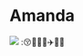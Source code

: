 # Amanda
![](https://media0.giphy.com/media/3oEduSJa6UKQ5pWLK0/giphy.gif?cid=6c09b952jqfxwx3obwy8babzsdn723z126mz08rf2fqbpwm3&ep=v1_internal_gif_by_id&rid=giphy.gif&ct=g)
:😚🌸✨🎆✈️🌃🥤
